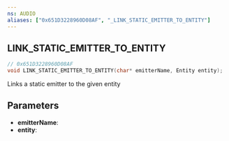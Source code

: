 ```yaml
---
ns: AUDIO
aliases: ["0x651D3228960D08AF", "_LINK_STATIC_EMITTER_TO_ENTITY"]
---
```

## LINK_STATIC_EMITTER_TO_ENTITY

```c
// 0x651D3228960D08AF
void LINK_STATIC_EMITTER_TO_ENTITY(char* emitterName, Entity entity);
```

Links a static emitter to the given entity

## Parameters
* **emitterName**:
* **entity**:

